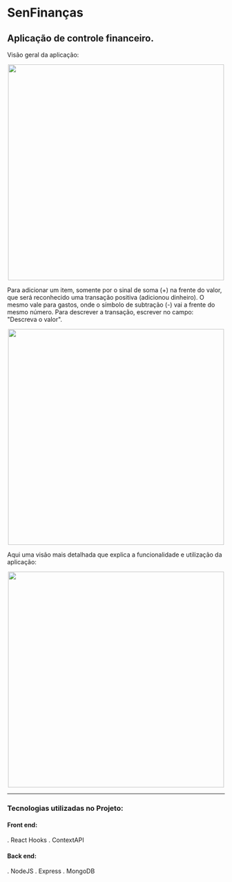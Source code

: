 <h1>SenFinanças</h1>

<h2>Aplicação de controle financeiro.</h2>

<p>Visão geral da aplicação:</p>


<div align="center"><img src="https://user-images.githubusercontent.com/87668434/144493327-840b951b-2680-4d3a-9495-2fc25ebc8562.jpg" width="500px"/></div>

<p>Para adicionar um item, somente por o sinal de soma (+) na frente do valor, que será reconhecido uma transação positiva (adicionou dinheiro). O mesmo vale para gastos, onde o símbolo de subtração (-) vai a frente do mesmo número. Para descrever a transação, escrever no campo: "Descreva o valor".

<div align="center"><img src="https://user-images.githubusercontent.com/87668434/144493355-87c291a2-285a-41a1-871e-c10bbdcc2ba7.jpg" width="500px"/></div>

<p>Aqui uma visão mais detalhada que explica a funcionalidade e utilização da aplicação:</p>

<div align="center"><img src="https://user-images.githubusercontent.com/87668434/144493369-b6f5ce4e-561b-4dca-aa9d-ae8b3a5b00f2.jpg" width="500px"/></div>

____
### Tecnologias utilizadas no Projeto:

<h4>Front end:</h4>
. React Hooks
. ContextAPI

<h4>Back end:</h4>
. NodeJS
. Express
. MongoDB


